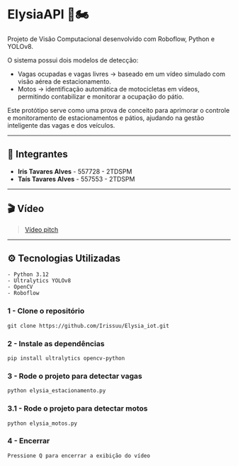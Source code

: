 # ElysiaAPI 🚗🏍️

Projeto de Visão Computacional desenvolvido com Roboflow, Python e YOLOv8.

O sistema possui dois modelos de detecção:
- Vagas ocupadas e vagas livres → baseado em um vídeo simulado com visão aérea de estacionamento.
- Motos → identificação automática de motocicletas em vídeos, permitindo contabilizar e monitorar a ocupação do pátio.

Este protótipo serve como uma prova de conceito para aprimorar o controle e monitoramento de estacionamentos e pátios, ajudando na gestão inteligente das vagas e dos veículos.

---

## 👥 Integrantes

- **Iris Tavares Alves** - 557728 - 2TDSPM  
- **Taís Tavares Alves** - 557553 - 2TDSPM

---

## 🎬 Vídeo

> <a href="https://youtu.be/SA1OJPfUA78?si=qyKKehPVyFEFiIsz">Vídeo pitch</a>
---

## ⚙️ Tecnologias Utilizadas

```text
- Python 3.12
- Ultralytics YOLOv8
- OpenCV
- Roboflow 
```

### 1 - Clone o repositório
```text
git clone https://github.com/Irissuu/Elysia_iot.git
```

### 2 - Instale as dependências
```text
pip install ultralytics opencv-python
```

### 3 - Rode o projeto para detectar vagas
```text
python elysia_estacionamento.py
```

### 3.1 - Rode o projeto para detectar motos
```text
python elysia_motos.py
```

### 4 - Encerrar
```text
Pressione Q para encerrar a exibição do vídeo
```



